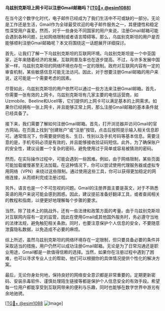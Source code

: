 **乌兹别克斯坦上网卡可以注册Gmail邮箱吗？[[TG💪+ @esim1088](https://t.me/s/esim1088)]**

在当今这个数字化时代，电子邮件已经成为了我们生活中不可或缺的一部分。无论是工作还是生活，Gmail作为全球最受欢迎的电子邮件服务之一，其便捷性和稳定性深受用户喜爱。然而，对于一些身处不同国家的用户来说，注册Gmail邮箱可能会遇到各种问题，比如网络限制或者语言障碍等。那么，乌兹别克斯坦的用户是否能够顺利注册Gmail邮箱呢？本文将围绕这一话题展开详细探讨。

首先，让我们了解一下乌兹别克斯坦的互联网环境。乌兹别克斯坦是一个中亚国家，近年来随着经济的发展，互联网普及率也在逐步提高。不过，与许多发展中国家一样，乌兹别克斯坦的网络环境也存在一定的限制。政府对互联网内容有一定的审查机制，某些敏感信息可能无法访问。因此，对于想要注册Gmail邮箱的用户来说，这可能是一个需要考虑的因素。

尽管如此，乌兹别克斯坦的用户依然可以通过一些方法来注册Gmail邮箱。首先，你需要一张有效的上网卡。乌兹别克斯坦有几家主要的电信运营商，如Uzmobile、Beeline和Ucell等，它们提供的上网卡可以满足基本的上网需求。如果你已经拥有一张上网卡，并且能够正常上网，那么注册Gmail邮箱的基本条件就已经具备了。

接下来，我们需要了解如何注册Gmail邮箱。首先，打开浏览器并访问Gmail的官方网站。在页面上找到“创建账户”或“注册”按钮，点击后按照提示输入相关信息即可。通常情况下，你需要提供姓名、生日、性别以及手机号码等基本信息。需要注意的是，手机号码必须是有效的，并且能够接收验证码短信。此外，为了确保账户的安全性，建议设置一个复杂的密码，避免使用过于简单或容易被猜测的密码。

然而，在实际操作过程中，可能会遇到一些困难。例如，由于网络限制，某些页面可能加载缓慢甚至无法加载。在这种情况下，你可以尝试使用代理服务器或虚拟专用网络（VPN）来绕过这些限制。通过使用这些工具，你可以获得更加稳定的网络连接，从而顺利完成注册过程。

另外，语言也是一个不可忽视的问题。Gmail的注册界面主要是英文，对于不熟悉英语的用户来说可能会感到困惑。因此，建议提前准备好翻译工具，或者查阅相关的教程和指南，以便更好地理解每个步骤的要求。

当然，除了技术上的挑战外，还有一些法律和政策方面的考量。由于乌兹别克斯坦对互联网内容有一定的监管，因此在使用Gmail或其他国外服务时，务必遵守当地的法律法规，避免触犯相关条款。同时，也要注意保护个人信息的安全，不要随意泄露隐私数据，以免造成不必要的麻烦。

综上所述，虽然乌兹别克斯坦的网络环境存在一定限制，但只要具备必要的条件并采取适当的措施，用户仍然可以成功注册Gmail邮箱。无论是为了日常沟通还是职业用途，Gmail都是一款值得信赖的选择。当然，如果你在注册过程中遇到了困难，也可以寻求专业人士的帮助，他们可以根据你的具体情况提供个性化的解决方案。

最后，无论你身处何地，保持良好的网络安全意识都是非常重要的。定期更新密码、安装杀毒软件、谨慎处理陌生链接等都是保护个人信息安全的有效手段。希望每一位用户都能享受到互联网带来的便利与乐趣，同时也能够在数字世界中游刃有余地驰骋。

[[TG💪+ @esim1088](https://t.me/s/esim1088) ![Image](https://i.postimg.cc/4NQfJmqS/Snipaste-2025-05-13-00-14-12.png)]